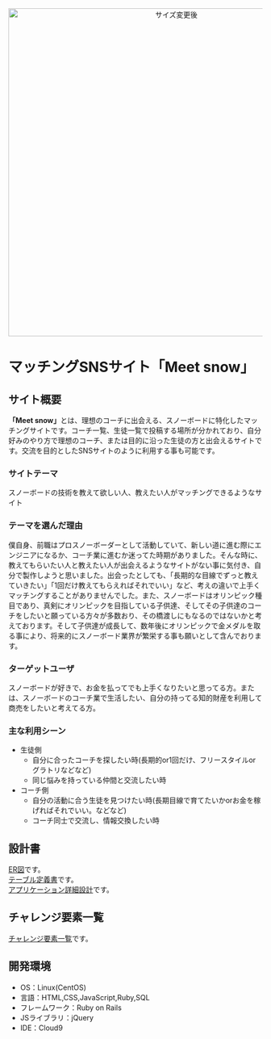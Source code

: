 <div align="center"><img width="650" alt="サイズ変更後" src="https://user-images.githubusercontent.com/85141468/134845124-caff77da-8720-480f-999e-aa4666225f63.png"></div>

# マッチングSNSサイト「Meet snow」


 ## サイト概要
 <strong>「Meet snow」</strong>とは、理想のコーチに出会える、スノーボードに特化したマッチングサイトです。コーチ一覧、生徒一覧で投稿する場所が分かれており、自分好みのやり方で理想のコーチ、または目的に沿った生徒の方と出会えるサイトです。交流を目的としたSNSサイトのように利用する事も可能です。

 ### サイトテーマ
 スノーボードの技術を教えて欲しい人、教えたい人がマッチングできるようなサイト

 ### テーマを選んだ理由
 僕自身、前職はプロスノーボーダーとして活動していて、新しい道に進む際にエンジニアになるか、コーチ業に進むか迷ってた時期がありました。そんな時に、教えてもらいたい人と教えたい人が出会えるようなサイトがない事に気付き、自分で製作しようと思いました。出会ったとしても、「長期的な目線でずっと教えていきたい」「1回だけ教えてもらえればそれでいい」など、考えの違いで上手くマッチングすることがありませんでした。また、スノーボードはオリンピック種目であり、真剣にオリンピックを目指している子供達、そしてその子供達のコーチをしたいと願っている方々が多数おり、その橋渡しにもなるのではないかと考えております。そして子供達が成長して、数年後にオリンピックで金メダルを取る事により、将来的にスノーボード業界が繁栄する事も願いとして含んでおります。

 ### ターゲットユーザ
 スノーボードが好きで、お金を払ってでも上手くなりたいと思ってる方。または、スノーボードのコーチ業で生活したい、自分の持ってる知的財産を利用して商売をしたいと考えてる方。

 ### 主な利用シーン
 - 生徒側
     - 自分に合ったコーチを探したい時(長期的or1回だけ、フリースタイルorグラトリなどなど)
     - 同じ悩みを持っている仲間と交流したい時
 - コーチ側
     - 自分の活動に合う生徒を見つけたい時(長期目線で育てたいかorお金を稼げればそれでいい。などなど)
     - コーチ同士で交流し、情報交換したい時

 ## 設計書
 [ER図](https://app.diagrams.net/#G1TNAeFcDyTjaGP4Ww6GSTtpFSJIdHiAbG)です。  
 [テーブル定義書](https://docs.google.com/spreadsheets/d/12UKdrE_3i2lnWLce-U02i6Ns-IFMD9q0AMAKZbU0if0/edit#gid=1373217982)です。  
 [アプリケーション詳細設計](https://docs.google.com/spreadsheets/d/185I8B_a1IkggbROIwjd4L2bZne98V_th0r5qVPjgTTY/edit#gid=2133469642)です。

 ## チャレンジ要素一覧
 [チャレンジ要素一覧](https://docs.google.com/spreadsheets/d/18oalh6BcJYlgUQnxuLhmQl314al2y1YVI7E-UZkc-NE/edit#gid=0)です。

 ## 開発環境
 - OS：Linux(CentOS)
 - 言語：HTML,CSS,JavaScript,Ruby,SQL
 - フレームワーク：Ruby on Rails
 - JSライブラリ：jQuery
 - IDE：Cloud9

 <!-- ## 使用素材
 - 外部サービスの画像素材・音声素材を使用した場合は、必ずサービス名とURLを明記してください。
 - 使用しない場合は、使用素材の項目をREADMEから削除してください -->
 
